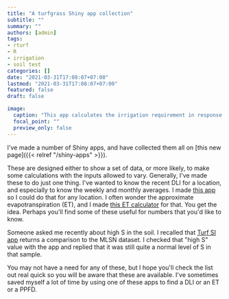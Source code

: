 ```yaml
---
title: "A turfgrass Shiny app collection"
subtitle: ""
summary: ""
authors: [admin]
tags: 
- rturf
- R
- irrigation
- soil test
categories: []
date: "2021-03-31T17:08:07+07:00"
lastmod: "2021-03-31T17:08:07+07:00"
featured: false
draft: false

image:
  caption: "This app calculates the irrigation requirement in response to adjustments of rootzone depth, irrigation rules, field capacity, and distribution uniformity."
  focal_point: ""
  preview_only: false
---
```


I've made a number of Shiny apps, and have collected them all on [this new page]({{< relref "/shiny-apps" >}}).

These are designed either to show a set of data, or more likely, to make some calculations with the inputs allowed to vary. Generally, I've made these to do just one thing. I've wanted to know the recent DLI for a location, and especially to know the weekly and monthly averages. I made [this app](https://asianturfgrass.shinyapps.io/global_dli/) so I could do that for any location. I often wonder the approximate evapotranspiration (ET), and I made [this ET calculator](https://asianturfgrass.shinyapps.io/ET_calculator/) for that. You get the idea. Perhaps you'll find some of these useful for numbers that you'd like to know.

Someone asked me recently about high S in the soil. I recalled that [Turf SI app](https://asianturfgrass.shinyapps.io/turfsi/) returns a comparison to the MLSN dataset. I checked that "high S" value with the app and replied that it was still quite a normal level of S in that sample.

You may not have a need for any of these, but I hope you'll check the list out real quick so you will be aware that these are available. I've sometimes saved myself a lot of time by using one of these apps to find a DLI or an ET or a PPFD.


